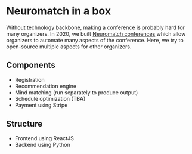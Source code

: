 # Neuromatch in a box

Without technology backbone, making a conference is probably hard for many organizers.
In 2020, we built [Neuromatch conferences](https://neuromatch.io/conference/)
which allow organizers to automate many aspects of the conference. Here, we try to
open-source multiple aspects for other organizers.

## Components

* Registration
* Recommendation engine
* Mind matching (run separately to produce output)
* Schedule optimization (TBA)
* Payment using Stripe

## Structure

* Frontend using ReactJS
* Backend using Python
